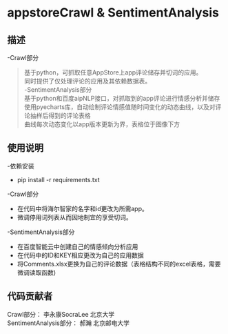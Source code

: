 # appstoreCrawl & SentimentAnalysis  
## 描述
-Crawl部分  
>基于python，可抓取任意AppStore上app评论储存并切词的应用。  
>同时提供了仅处理评论的应用及其依赖数据表。  
-SentimentAnalysis部分  
>基于python和百度aipNLP接口，对抓取到的app评论进行情感分析并储存  
>使用pyecharts库，自动绘制评论情感值随时间变化的动态曲线，以及对评论抽样后得到的评论表格  
>曲线每次动态变化以app版本更新为界，表格位于图像下方  
  
## 使用说明  
-依赖安装  
* pip install -r requirements.txt  
  
-Crawl部分  
* 在代码中将海尔智家的名字和id更改为所需app。  
* 微调停用词列表从而因地制宜的享受切词。  
  
-SentimentAnalysis部分  
* 在百度智能云中创建自己的情感倾向分析应用  
* 在代码中的ID和KEY相应更改为自己的应用数据  
* 将Comments.xlsx更换为自己的评论数据（表格结构不同的excel表格，需要微调读取函数)  
  
## 代码贡献者  
Crawl部分：             李永康SocraLee   北京大学  
SentimentAnalysis部分： 郝瀚             北京邮电大学
